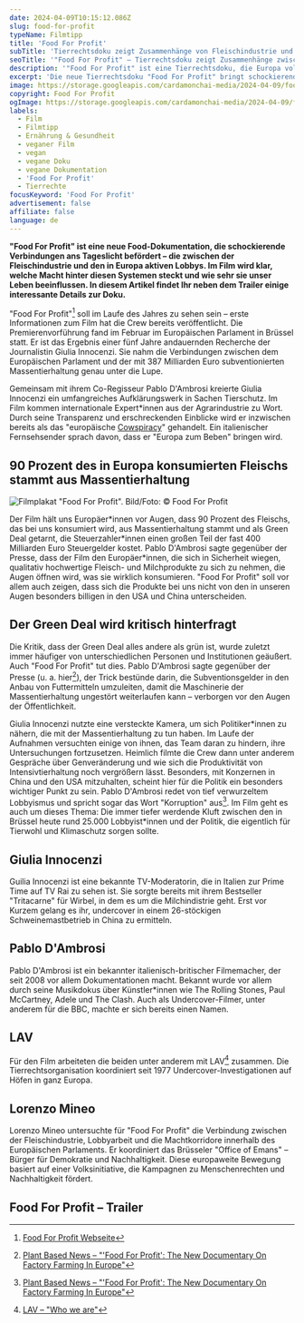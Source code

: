```yaml
---
date: 2024-04-09T10:15:12.086Z
slug: food-for-profit
typeName: Filmtipp
title: 'Food For Profit'
subTitle: 'Tierrechtsdoku zeigt Zusammenhänge von Fleischindustrie und Lobbys in Europa'
seoTitle: '"Food For Profit" – Tierrechtsdoku zeigt Zusammenhänge zwischen Fleischindustrie und Lobby'
description: '"Food For Profit" ist eine Tierrechtsdoku, die Europa vollständig auf den Kopf stellen wird. Sie deckt das Spiel von Lobby und Fleischindustrie auf. Holt Euch hier alle Infos.'
excerpt: 'Die neue Tierrechtsdoku "Food For Profit" bringt schockierende Verbindungen zwischen der Fleischindustrie und den Lobbys im Europäischen Parlament ans Tageslicht. Der Film zeigt, welche Macht hinter diesen Systemen steckt und wie sehr sie unser Leben und unseren Umgang mit Fleisch & Co. beeinflussen. In diesem Artikel teile ich alle bisher bekannten Details zur Dokumentation mit Euch.'
image: https://storage.googleapis.com/cardamonchai-media/2024-04-09/food-for-profit-soundsvegan-com-jpg-imagine-080808_554746_1024_768/640.webp
copyright: Food For Profit
ogImage: https://storage.googleapis.com/cardamonchai-media/2024-04-09/food-for-profit-soundsvegan-com-og-jpg-imagine-080808_594745_1200_628/640.webpp
labels:
  - Film
  - Filmtipp
  - Ernährung & Gesundheit
  - veganer Film
  - vegan
  - vegane Doku
  - vegane Dokumentation
  - 'Food For Profit'
  - Tierrechte
focusKeyword: 'Food For Profit'
advertisement: false
affiliate: false
language: de
---
```


**"Food For Profit" ist eine neue Food-Dokumentation, die schockierende Verbindungen ans Tageslicht befördert – die zwischen der Fleischindustrie und den in Europa aktiven Lobbys. Im Film wird klar, welche Macht hinter diesen Systemen steckt und wie sehr sie unser Leben beeinflussen. In diesem Artikel findet Ihr neben dem Trailer einige interessante Details zur Doku.**

"Food For Profit"[^1] soll im Laufe des Jahres zu sehen sein – erste Informationen zum Film hat die Crew bereits veröffentlicht. Die Premierenvorführung fand im Februar im Europäischen Parlament in Brüssel statt. Er ist das Ergebnis einer fünf Jahre andauernden Recherche der Journalistin Giulia Innocenzi. Sie nahm die Verbindungen zwischen dem Europäischen Parlament und der mit 387 Milliarden Euro subventionierten Massentierhaltung genau unter die Lupe.

Gemeinsam mit ihrem Co-Regisseur Pablo D'Ambrosi kreierte Giulia Innocenzi ein umfangreiches Aufklärungswerk in Sachen Tierschutz. Im Film kommen internationale Expert\*innen aus der Agrarindustrie zu Wort. Durch seine Transparenz und erschreckenden Einblicke wird er inzwischen bereits als das "europäische [Cowspiracy](/2020/04/cowspiracy-vegane-doku/)" gehandelt. Ein italienischer Fernsehsender sprach davon, dass er "Europa zum Beben" bringen wird.

## 90 Prozent des in Europa konsumierten Fleischs stammt aus Massentierhaltung

![Filmplakat "Food For Profit". Bild/Foto: © Food For Profit](https://storage.googleapis.com/cardamonchai-media/2024-04-09/food-for-profit-soundsvegan-com-plakat-jpg-imagine-d84848_a24a3f_768_1024/640.webp 'Filmplakat "Food For Profit". Bild/Foto: © Food For Profit')

Der Film hält uns Europäer\*innen vor Augen, dass 90 Prozent des Fleischs, das bei uns konsumiert wird, aus Massentierhaltung stammt und als Green Deal getarnt, die Steuerzahler\*innen einen großen Teil der fast 400 Milliarden Euro Steuergelder kostet. Pablo D'Ambrosi sagte gegenüber der Presse, dass der Film den Europäer\*innen, die sich in Sicherheit wiegen, qualitativ hochwertige Fleisch- und Milchprodukte zu sich zu nehmen, die Augen öffnen wird, was sie wirklich konsumieren. "Food For Profit" soll vor allem auch zeigen, dass sich die Produkte bei uns nicht von den in unseren Augen besonders billigen in den USA und China unterscheiden.

## Der Green Deal wird kritisch hinterfragt

Die Kritik, dass der Green Deal alles andere als grün ist, wurde zuletzt immer häufiger von unterschiedlichen Personen und Institutionen geäußert. Auch "Food For Profit" tut dies. Pablo D'Ambrosi sagte gegenüber der Presse (u. a. hier[^2]), der Trick bestünde darin, die Subventionsgelder in den Anbau von Futtermitteln umzuleiten, damit die Maschinerie der Massentierhaltung ungestört weiterlaufen kann – verborgen vor den Augen der Öffentlichkeit.

Giulia Innocenzi nutzte eine versteckte Kamera, um sich Politiker\*innen zu nähern, die mit der Massentierhaltung zu tun haben. Im Laufe der Aufnahmen versuchten einige von ihnen, das Team daran zu hindern, ihre Untersuchungen fortzusetzen. Heimlich filmte die Crew dann unter anderem Gespräche über Genveränderung und wie sich die Produktivität von Intensivtierhaltung noch vergrößern lässt. Besonders, mit Konzernen in China und den USA mitzuhalten, scheint hier für die Politik ein besonders wichtiger Punkt zu sein. Pablo D'Ambrosi redet von tief verwurzeltem Lobbyismus und spricht sogar das Wort "Korruption" aus[^2]. Im Film geht es auch um dieses Thema: Die immer tiefer werdende Kluft zwischen den in Brüssel heute rund 25.000 Lobbyist\*innen und der Politik, die eigentlich für Tierwohl und Klimaschutz sorgen sollte.

## Giulia Innocenzi

Guilia Innocenzi ist eine bekannte TV-Moderatorin, die in Italien zur Prime Time auf TV Rai zu sehen ist. Sie sorgte bereits mit ihrem Bestseller "Tritacarne" für Wirbel, in dem es um die Milchindistrie geht. Erst vor Kurzem gelang es ihr, undercover in einem 26-stöckigen Schweinemastbetrieb in China zu ermitteln.

## Pablo D'Ambrosi

Pablo D'Ambrosi ist ein bekannter italienisch-britischer Filmemacher, der seit 2008 vor allem Dokumentationen macht. Bekannt wurde vor allem durch seine Musikdokus über Künstler\*innen wie The Rolling Stones, Paul McCartney, Adele und The Clash. Auch als Undercover-Filmer, unter anderem für die BBC, machte er sich bereits einen Namen.

## LAV

Für den Film arbeiteten die beiden unter anderem mit LAV[^3] zusammen. Die Tierrechtsorganisation koordiniert seit 1977 Undercover-Investigationen auf Höfen in ganz Europa.

## Lorenzo Mineo

Lorenzo Mineo untersuchte für "Food For Profit" die Verbindung zwischen der Fleischindustrie, Lobbyarbeit und die Machtkorridore innerhalb des Europäischen Parlaments. Er koordiniert das Brüsseler "Office of Emans" – Bürger für Demokratie und Nachhaltigkeit. Diese europaweite Bewegung basiert auf einer Volksinitiative, die Kampagnen zu Menschenrechten und Nachhaltigkeit fördert.

## Food For Profit – Trailer

<YouTube
  id="9c-nc2_dkkA
"
/>

[^1]: [Food For Profit Webseite](https://www.foodforprofit.com/en/)
[^2]: [Plant Based News – "'Food For Profit': The New Documentary On Factory Farming In Europe"](https://plantbasednews.org/culture/film/food-for-profit-documentary/)
[^3]: [LAV – "Who we are"](https://www.lav.it/who-we-are)
